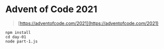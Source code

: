 # Advent of Code 2021

> [https://adventofcode.com/2021](https://adventofcode.com/2021)

```
npm install
cd day-01
node part-1.js
```
